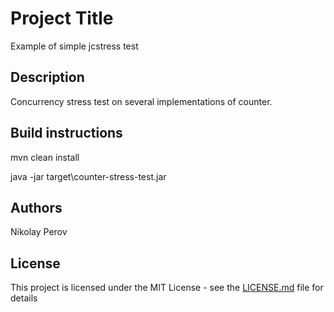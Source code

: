 # Project Title
Example of simple jcstress test

## Description
Concurrency stress test on several implementations of counter.

## Build instructions
mvn clean install

java -jar target\counter-stress-test.jar

## Authors
Nikolay Perov

## License
This project is licensed under the MIT License - see the [LICENSE.md](LICENSE.md) file for details

